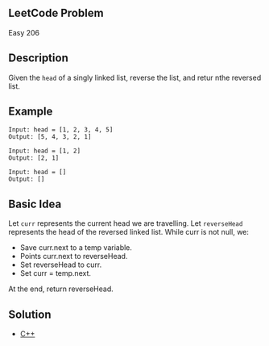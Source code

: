 ## LeetCode Problem
Easy 206

## Description
Given the `head` of a singly linked list, reverse the list, and retur nthe reversed list.

## Example
```
Input: head = [1, 2, 3, 4, 5]
Output: [5, 4, 3, 2, 1]

Input: head = [1, 2]
Output: [2, 1]

Input: head = []
Output: []
```

## Basic Idea
Let `curr` represents the current head we are travelling. Let `reverseHead` represents the head of the reversed linked list. While curr is not null, we:
- Save curr.next to a temp variable.
- Points curr.next to reverseHead.
- Set reverseHead to curr.
- Set curr = temp.next.

At the end, return reverseHead.

## Solution
- [C++](./solution.cpp)